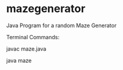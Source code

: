 mazegenerator
=============

Java Program for a random Maze Generator

Terminal Commands:

javac maze.java

java maze

